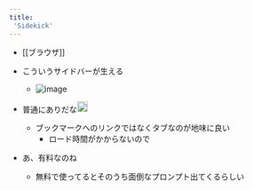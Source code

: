 ```yaml
---
title:
 'Sidekick'
---
```


- [[ブラウザ]]
- こういうサイドバーが生える
    - ![image](https://gyazo.com/0b25755125eeb8d73ef931be5fc8d993/thumb/1000)

- 普通にありだな<img src='https://scrapbox.io/api/pages/blu3mo-public/blu3mo/icon' alt='blu3mo.icon' height="19.5"/>
    - ブックマークへのリンクではなくタブなのが地味に良い
        - ロード時間がかからないので
- あ、有料なのね
    - 無料で使ってるとそのうち面倒なプロンプト出てくるらしい


